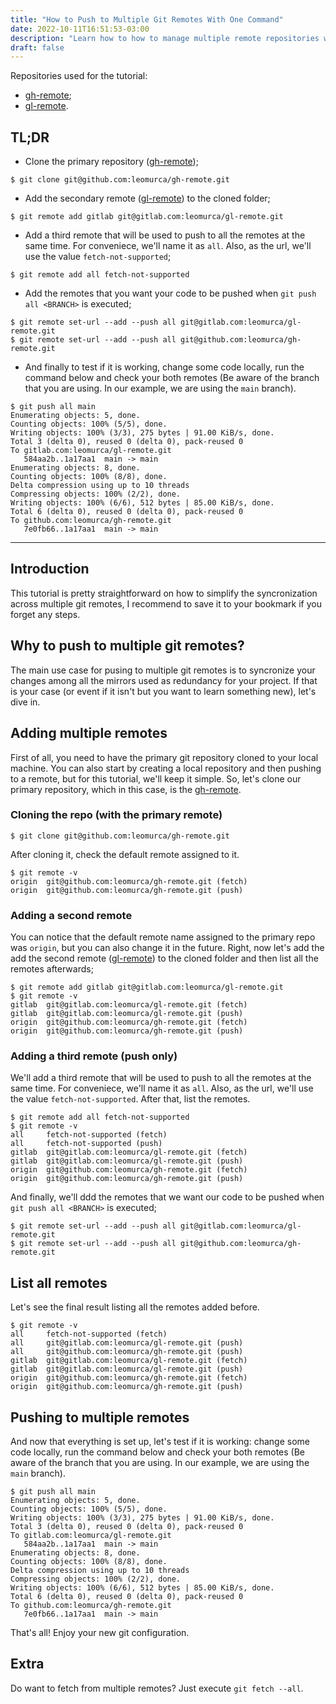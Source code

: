 ```yaml
---
title: "How to Push to Multiple Git Remotes With One Command"
date: 2022-10-11T16:51:53-03:00
description: "Learn how to how to manage multiple remote repositories with git (terminal)."
draft: false
---
```


Repositories used for the tutorial: 
- [gh-remote](https://github.com/leomurca/gh-remote);
- [gl-remote](https://gitlab.com/leomurca/gl-remote.git).

## TL;DR
- Clone the primary repository ([gh-remote](https://github.com/leomurca/gh-remote));

```shell
$ git clone git@github.com:leomurca/gh-remote.git
```

- Add the secondary remote ([gl-remote](https://gitlab.com/leomurca/gl-remote.git)) to the cloned folder;

```shell
$ git remote add gitlab git@gitlab.com:leomurca/gl-remote.git
```

- Add a third remote that will be used to push to all the remotes at the same time. For conveniece, we'll name it as `all`. Also, as the url, we'll use the value `fetch-not-supported`;

```shell
$ git remote add all fetch-not-supported
```

- Add the remotes that you want your code to be pushed when `git push all <BRANCH>` is executed;

```shell
$ git remote set-url --add --push all git@gitlab.com:leomurca/gl-remote.git
$ git remote set-url --add --push all git@github.com:leomurca/gh-remote.git
```

- And finally to test if it is working, change some code locally, run the command below and check your both remotes (Be aware of the branch that you are using. In our example, we are using the `main` branch).

```shell
$ git push all main
Enumerating objects: 5, done.
Counting objects: 100% (5/5), done.
Writing objects: 100% (3/3), 275 bytes | 91.00 KiB/s, done.
Total 3 (delta 0), reused 0 (delta 0), pack-reused 0
To gitlab.com:leomurca/gl-remote.git
   584aa2b..1a17aa1  main -> main
Enumerating objects: 8, done.
Counting objects: 100% (8/8), done.
Delta compression using up to 10 threads
Compressing objects: 100% (2/2), done.
Writing objects: 100% (6/6), 512 bytes | 85.00 KiB/s, done.
Total 6 (delta 0), reused 0 (delta 0), pack-reused 0
To github.com:leomurca/gh-remote.git
   7e0fb66..1a17aa1  main -> main
```

---

## Introduction

This tutorial is pretty straightforward on how to simplify the syncronization across multiple git remotes, I recommend to save it to your bookmark if you forget any steps.

## Why to push to multiple git remotes?

The main use case for pusing to multiple git remotes is to syncronize your changes among all the mirrors used as redundancy for your project. If that is your case (or event if it isn't but you want to learn something new), let's dive in.

## Adding multiple remotes

First of all, you need to have the primary git repository cloned to your local machine. You can also start by creating a local repository and then pushing to a remote, but for this tutorial, we'll keep it simple. So, let's clone our primary repository, which in this case, is the [gh-remote](https://github.com/leomurca/gh-remote).

### Cloning the repo (with the primary remote)

```shell
$ git clone git@github.com:leomurca/gh-remote.git
```

After cloning it, check the default remote assigned to it.

```shell
$ git remote -v
origin  git@github.com:leomurca/gh-remote.git (fetch)
origin  git@github.com:leomurca/gh-remote.git (push)
```

### Adding a second remote

You can notice that the default remote name assigned to the primary repo was `origin`, but you can also change it in the future. Right, now let's add the add the second remote ([gl-remote](https://gitlab.com/leomurca/gl-remote.git)) to the cloned folder and then list all the remotes afterwards;

```shell
$ git remote add gitlab git@gitlab.com:leomurca/gl-remote.git
$ git remote -v
gitlab  git@gitlab.com:leomurca/gl-remote.git (fetch)
gitlab  git@gitlab.com:leomurca/gl-remote.git (push)
origin  git@github.com:leomurca/gh-remote.git (fetch)
origin  git@github.com:leomurca/gh-remote.git (push)
```

### Adding a third remote (push only)
We'll add a third remote that will be used to push to all the remotes at the same time. For conveniece, we'll name it as `all`. Also, as the url, we'll use the value `fetch-not-supported`. After that, list the remotes.

```shell
$ git remote add all fetch-not-supported
$ git remote -v
all     fetch-not-supported (fetch)
all     fetch-not-supported (push)
gitlab  git@gitlab.com:leomurca/gl-remote.git (fetch)
gitlab  git@gitlab.com:leomurca/gl-remote.git (push)
origin  git@github.com:leomurca/gh-remote.git (fetch)
origin  git@github.com:leomurca/gh-remote.git (push)
```

And finally, we'll ddd the remotes that we want our code to be pushed when `git push all <BRANCH>` is executed;

```shell
$ git remote set-url --add --push all git@gitlab.com:leomurca/gl-remote.git
$ git remote set-url --add --push all git@github.com:leomurca/gh-remote.git
```

## List all remotes

Let's see the final result listing all the remotes added before.

```shell
$ git remote -v
all     fetch-not-supported (fetch)
all     git@gitlab.com:leomurca/gl-remote.git (push)
all     git@github.com:leomurca/gh-remote.git (push)
gitlab  git@gitlab.com:leomurca/gl-remote.git (fetch)
gitlab  git@gitlab.com:leomurca/gl-remote.git (push)
origin  git@github.com:leomurca/gh-remote.git (fetch)
origin  git@github.com:leomurca/gh-remote.git (push)
```

## Pushing to multiple remotes

And now that everything is set up, let's test if it is working: change some code locally, run the command below and check your both remotes (Be aware of the branch that you are using. In our example, we are using the `main` branch).

```shell
$ git push all main
Enumerating objects: 5, done.
Counting objects: 100% (5/5), done.
Writing objects: 100% (3/3), 275 bytes | 91.00 KiB/s, done.
Total 3 (delta 0), reused 0 (delta 0), pack-reused 0
To gitlab.com:leomurca/gl-remote.git
   584aa2b..1a17aa1  main -> main
Enumerating objects: 8, done.
Counting objects: 100% (8/8), done.
Delta compression using up to 10 threads
Compressing objects: 100% (2/2), done.
Writing objects: 100% (6/6), 512 bytes | 85.00 KiB/s, done.
Total 6 (delta 0), reused 0 (delta 0), pack-reused 0
To github.com:leomurca/gh-remote.git
   7e0fb66..1a17aa1  main -> main
```

That's all! Enjoy your new git configuration.

## Extra

Do want to fetch from multiple remotes? Just execute `git fetch --all`.
